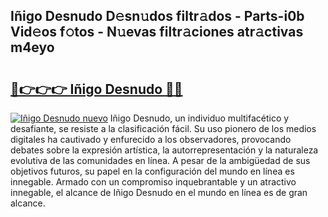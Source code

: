 ## Iñigo Desnudo D𝚎sn𝚞dos filtr𝚊dos - Parts-i0b Vid𝚎os f𝚘tos - N𝚞evas filtr𝚊ciones atr𝚊ctivas m4eyo

# <h2><a href="http://mb18r6.tromn.icu/?c=I%c3%b1igo+Desnudo">🔗👉👉👉 Iñigo Desnudo 🔗🔗</a></h2>

[![Iñigo Desnudo nuevo](https://i.imgur.com/pEAQMta.gif)](http://mb18r6.tromn.icu/?c=I%c3%b1igo+Desnudo)
Iñigo Desnudo, un individuo multifacético y desafiante, se resiste a la clasificación fácil. Su uso pionero de los medios digitales ha cautivado y enfurecido a los observadores, provocando debates sobre la expresión artística, la autorrepresentación y la naturaleza evolutiva de las comunidades en línea. A pesar de la ambigüedad de sus objetivos futuros, su papel en la configuración del mundo en línea es innegable. Armado con un compromiso inquebrantable y un atractivo innegable, el alcance de Iñigo Desnudo en el mundo en línea es de gran alcance.
